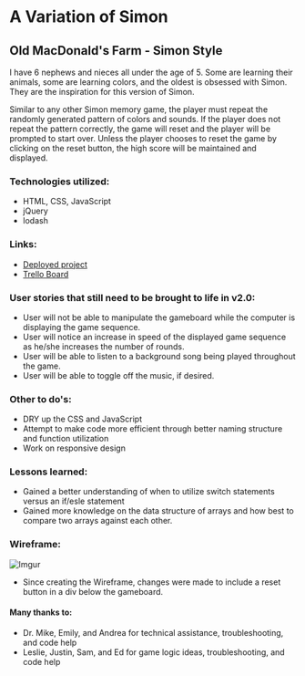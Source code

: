# A Variation of Simon
## Old MacDonald's Farm - Simon Style

I have 6 nephews and nieces all under the age of 5.
Some are learning their animals, some are learning colors, and the oldest is obsessed with Simon.
They are the inspiration for this version of Simon.

Similar to any other Simon memory game, the player must repeat the randomly generated pattern of colors and sounds.
If the player does not repeat the pattern correctly, the game will reset and the player will be prompted to start over.
Unless the player chooses to reset the game by clicking on the reset button, the high score will be maintained and displayed.



### Technologies utilized:

 * HTML, CSS, JavaScript
 * jQuery
 * lodash

### Links:

* [Deployed project](http://joshua-lovell-project1.bitballoon.com/)
* [Trello Board](https://trello.com/b/ftcYgEGh/ga-wdi-project-1#)

### User stories that still need to be brought to life in v2.0:

  * User will not be able to manipulate the gameboard while the computer is displaying the game sequence.
  * User will notice an increase in speed of the displayed game sequence as he/she increases the number of rounds.
  * User will be able to listen to a background song being played throughout the game.
  * User will be able to toggle off the music, if desired.

### Other to do's:

  * DRY up the CSS and JavaScript
  * Attempt to make code more efficient through better naming structure and function utilization
  * Work on responsive design

### Lessons learned:

  * Gained a better understanding of when to utilize switch statements versus an if/esle statement
  * Gained more knowledge on the data structure of arrays and how best to compare two arrays against each other.

### Wireframe:

![Imgur](http://i.imgur.com/c9Z8PdD.png)

  * Since creating the Wireframe, changes were made to include a reset button in a div below the gameboard.

#### Many thanks to:

  * Dr. Mike, Emily, and Andrea for technical assistance, troubleshooting, and code help
  * Leslie, Justin, Sam, and Ed for game logic ideas, troubleshooting, and code help

